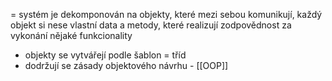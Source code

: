 = systém je dekomponován na objekty, které mezi sebou komunikují, každý objekt si nese vlastní data a metody, které realizují zodpovědnost za vykonání nějaké funkcionality

- objekty se vytvářejí podle šablon = tříd
- dodržují se zásady objektového návrhu - [[OOP]]